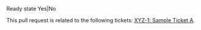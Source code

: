 Ready state Yes|No

This pull request is related to the following tickets: [XYZ-1: Sample Ticket A](#).
